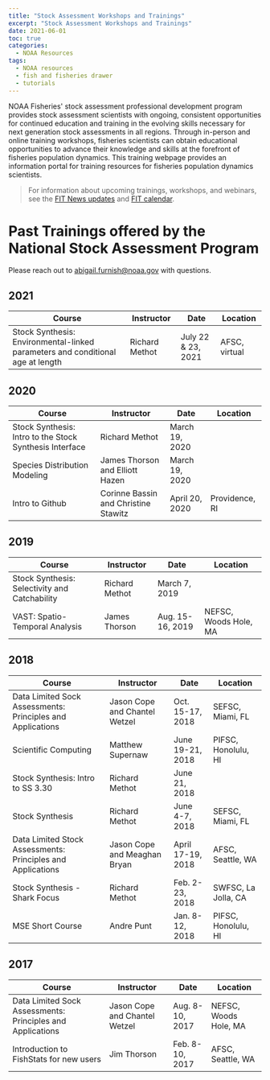 ```yaml
---
title: "Stock Assessment Workshops and Trainings"
excerpt: "Stock Assessment Workshops and Trainings"
date: 2021-06-01
toc: true
categories:
  - NOAA Resources
tags:
  - NOAA resources
  - fish and fisheries drawer
  - tutorials
---
```


NOAA Fisheries' stock assessment professional development program provides stock assessment scientists with ongoing, consistent opportunities for continued education and training in the evolving skills necessary for next generation stock assessments in all regions. Through in-person and online training workshops, fisheries scientists can obtain educational opportunities to advance their knowledge and skills at the forefront of fisheries population dynamics. This training webpage provides an information portal for training resources for fisheries population dynamics scientists.

>For information about upcoming trainings, workshops, and webinars, see the [FIT News updates](https://noaa-fisheries-integrated-toolbox.github.io/news/) and [FIT calendar](https://noaa-fisheries-integrated-toolbox.github.io/news/calendar/).

# Past Trainings offered by the National Stock Assessment Program

Please reach out to abigail.furnish@noaa.gov with questions.

## 2021

Course  | Instructor | Date | Location
------------- | ------------- | ------------- | ------------- 
Stock Synthesis: Environmental-linked parameters and conditional age at length  | Richard Methot | July 22 & 23, 2021  |  AFSC, virtual


## 2020

Course  | Instructor | Date | Location
------------- | ------------- | ------------- | ------------- 
Stock Synthesis: Intro to the Stock Synthesis Interface  | Richard Methot | March 19, 2020  |  
Species Distribution Modeling  | James Thorson and Elliott Hazen | March 19, 2020  |  
Intro to Github  | Corinne Bassin and Christine Stawitz | April 20, 2020  |  Providence, RI

## 2019

Course  | Instructor | Date | Location
------------- | ------------- | ------------- | ------------- 
Stock Synthesis: Selectivity and Catchability  | Richard Methot | March 7, 2019  |  
VAST: Spatio-Temporal Analysis  | James Thorson | Aug. 15-16, 2019  |  NEFSC, Woods Hole, MA

## 2018

Course  | Instructor | Date | Location
------------- | ------------- | ------------- | ------------- 
Data Limited Sock Assessments: Principles and Applications  | Jason Cope and Chantel Wetzel | Oct. 15-17, 2018  |  SEFSC, Miami, FL
Scientific Computing  | Matthew Supernaw | June 19-21, 2018  |  PIFSC, Honolulu, HI
Stock Synthesis: Intro to SS 3.30  | Richard Methot | June 21, 2018  |  
Stock Synthesis  | Richard Methot | June 4-7, 2018  |  SEFSC, Miami, FL
Data Limited Stock Assessments: Principles and Applications  | Jason Cope and Meaghan Bryan | April 17-19, 2018  |  AFSC, Seattle, WA
Stock Synthesis - Shark Focus  | Richard Methot | Feb. 2-23, 2018  |  SWFSC, La Jolla, CA
MSE Short Course  | Andre Punt | Jan. 8-12, 2018 |  PIFSC, Honolulu, HI


## 2017

Course  | Instructor | Date | Location
------------- | ------------- | ------------- | ------------- 
Data Limited Sock Assessments: Principles and Applications  | Jason Cope and Chantel Wetzel | Aug. 8-10, 2017  |  NEFSC, Woods Hole, MA
Introduction to FishStats for new users  | Jim Thorson | Feb. 8-10, 2017 |  AFSC, Seattle, WA

